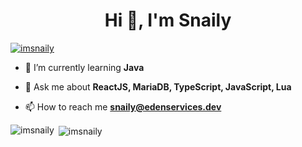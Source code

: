 <h1 align="center">Hi 👋, I'm Snaily</h1>
<p align="left"> <a href="https://twitter.com/imsnaily" target="blank"><img src="https://img.shields.io/twitter/follow/imsnaily?logo=twitter&style=for-the-badge" alt="imsnaily" /></a> </p>

- 🌱 I’m currently learning **Java**

- 💬 Ask me about **ReactJS, MariaDB, TypeScript, JavaScript, Lua**

- 📫 How to reach me **snaily@edenservices.dev**

<p><img align="left" src="https://github-readme-stats.vercel.app/api/top-langs?username=imsnaily&show_icons=true&theme=dark&locale=en&layout=compact" alt="imsnaily" /></p>

<p>&nbsp;<img align="center" src="https://github-readme-stats.vercel.app/api?username=imsnaily&show_icons=true&theme=dark&locale=en" alt="imsnaily" /></p>
